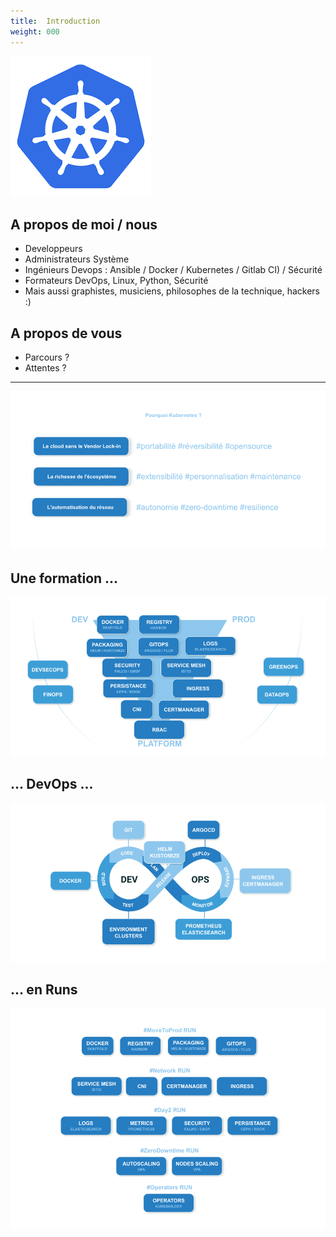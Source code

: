 ```yaml
---
title:  Introduction 
weight: 000
---
```


![](../../static/img/kubernetes/k8s_logo.png)
## A propos de moi / nous

- Developpeurs 
- Administrateurs Système
- Ingénieurs Devops : Ansible / Docker / Kubernetes / Gitlab CI) / Sécurité 
- Formateurs DevOps, Linux, Python, Sécurité
- Mais aussi graphistes, musiciens, philosophes de la technique, hackers :)

## A propos de vous

- Parcours ?
- Attentes ?

---


![](../../static/img/kubernetes/100-why-k8s.png)

## Une formation ...

![](../../static/img/kubernetes/advanced_100_Intro.png)

## ... DevOps ...

![](../../static/img/kubernetes/100-DevOps.png)

## ... en Runs 

![](../../static/img/kubernetes/100-Runs.png)

